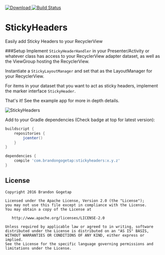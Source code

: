 [ ![Download](https://api.bintray.com/packages/bgogetap/android/StickyHeaders/images/download.svg) ](https://bintray.com/bgogetap/android/StickyHeaders/_latestVersion) [![Build Status](https://travis-ci.org/bgogetap/StickyHeaders.svg?branch=tests)](https://travis-ci.org/bgogetap/StickyHeaders)
# StickyHeaders
Easily add Sticky Headers to your RecyclerView

###Setup
Implement `StickyHeaderHandler` in your Presenter/Activity or whatever class has access to your RecyclerView adapter dataset, as well as the ViewGroup hosting the RecyclerView.

Instantiate a `StickyLayoutManager` and set that as the LayoutManager for your RecyclerView.

For items in your dataset that you want to act as sticky headers, implement the marker interface `StickyHeader`.

That's it! See the example app for more in depth details.

![StickyHeaders](art/demo.gif)

Add to your Gradle dependencies (Check badge at top for latest version):

```groovy
buildscript {
    repositories {
        jcenter()
    }
}

dependencies {
    compile 'com.brandongogetap:stickyheaders:x.y.z'
}
```

License
-------

    Copyright 2016 Brandon Gogetap

    Licensed under the Apache License, Version 2.0 (the "License");
    you may not use this file except in compliance with the License.
    You may obtain a copy of the License at

       http://www.apache.org/licenses/LICENSE-2.0

    Unless required by applicable law or agreed to in writing, software
    distributed under the License is distributed on an "AS IS" BASIS,
    WITHOUT WARRANTIES OR CONDITIONS OF ANY KIND, either express or implied.
    See the License for the specific language governing permissions and
    limitations under the License.
